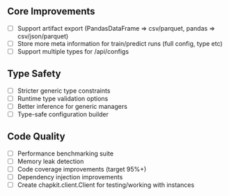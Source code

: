 
## Core Improvements

- [ ] Support artifact export (PandasDataFrame => csv/parquet, pandas => csv/json/parquet)
- [ ] Store more meta information for train/predict runs (full config, type etc)
- [ ] Support multiple types for /api/configs

## Type Safety
- [ ] Stricter generic type constraints
- [ ] Runtime type validation options
- [ ] Better inference for generic managers
- [ ] Type-safe configuration builder

## Code Quality
- [ ] Performance benchmarking suite
- [ ] Memory leak detection
- [ ] Code coverage improvements (target 95%+)
- [ ] Dependency injection improvements
- [ ] Create chapkit.client.Client for testing/working with instances
